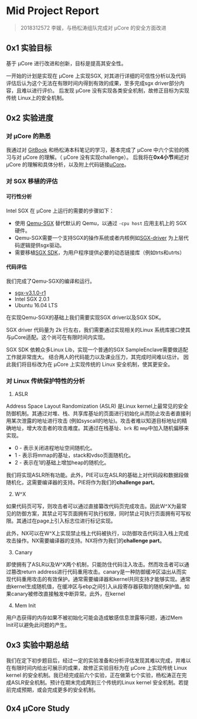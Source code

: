 # Mid Project Report
> 2018312572 李媛，与杨松涛组队完成对 µCore 的安全方面改进

## 0x1 实验目标

基于 µCore 进行改进和创新，目标是提高其安全性。

一开始的计划是实现在 µCore 上实现SGX,
对其进行详细的可信性分析以及代码评估后认为这个无法在有限时间内得到有效的成果，至多完成sgx driver部分内容，且难以进行评价。
后发现 µCore 没有实现各类安全机制，故修正目标为实现传统 Linux上的安全机制。

## 0x2 实验进度

### 对 µCore 的熟悉

我通过对 [GitBook](https://chyyuu.gitbooks.io/ucore_os_docs/content/) 和杨松涛本科笔记的学习，基本完成了 µCore 中六个实验的练习与对 µCore 的理解。（ µCore 没有实现challenge）。
后我将在**0x4小节**阐述对 µCore 的理解和具体分析，以及附上代码链接[µCore](https://github.com/LY-Dora/Dora_AOS2019_homework/tree/master/ucore_os)。

### 对 SGX 移植的评估
#### 可行性分析
Intel SGX 在 µCore 上运行的需要的步骤如下：
- 使用 [Qemu-SGX](https://github.com/intel/qemu-sgx) 替代默认的 Qemu，以通过 `-cpu host` 应用主机上的 SGX 硬件。
- Qemu-SGX需要一个支持SGX的操作系统或者内核例如[SGX-driver](https://github.com/intel/linux-sgx-driver) 为上层代码逻辑提供sgx驱动。
- 需要移植[SGX SDK](https://github.com/intel/linux-sgx/tree/master/sdk)，为用户程序提供必要的动态链接库（例如trts和utrts）

#### 代码评估
我们完成了Qemu-SGX的编译和运行。
- [sgx-v3.1.0-r1](https://github.com/intel/qemu-sgx/releases/tag/sgx-v3.1.0-r1)
- Intel SGX 2.0.1
- Ubuntu 16.04 LTS

在实现Qemu-SGX的基础上我们需要实现SGX driver以及SGX SDK。

SGX driver 代码量为 2k 行左右，我们需要通过实现相关的Linux 系统库接口使其与µCore适配。这个尚可在有限时间内实现。

SGX SDK 依赖众多Linux Lib，实现一个普通的SGX SampleEnclave需要做适配工作就非常庞大。
结合两人的代码能力以及课业压力，其完成时间难以估计。
因此我们将目标改为在 µCore 上实现传统的 Linux 安全机制，使其更安全。

### 对 Linux 传统保护特性的分析

1. ASLR

Address Space Layout Randomization (ASLR) 是Linux kernel上最常见的安全防御机制。其通过对堆、栈、共享库基址的页面进行初始化从而防止攻击者直接利用某次泄露的地址进行攻击 (例如syscall的地址)。攻击者难以知道目标地址的精确地址，增大攻击者的攻击难度。其通过在栈基址、`brk` 和 `mmp`中加入随机偏移来实现。
- 0 - 表示关闭进程地址空间随机化。
- 1 - 表示将mmap的基址，stack和vdso页面随机化。
- 2 - 表示在1的基础上增加heap的随机化。

我们将实现ASLR所有功能。此外，PIE可以在ASLR的基础上对代码段和数据段做随机化，这需要编译器的支持。PIE将作为我们的**challenge part**。

2. W^X

如果代码页可写，则攻击者可以通过直接纂改代码页完成攻击。因此W^X为最常见的防御方案，其禁止可写页面拥有可执行权限，同时禁止可执行页面拥有可写权限。其通过在page上引入标志位进行标记实现。

此外，NX可以在W^X上实现禁止栈上代码被执行，以防御攻击代码注入栈上完成攻击操作。NX需要编译器的支持。NX将作为我们的**challenge part**。

3. Canary

即使拥有了ASLR以及W^X两个机制，只能防住代码注入攻击。然而攻击者可以通过篡改return address进行代码重用攻击。canary是一种防御缓冲区溢出从而实现代码重用攻击的有效保护。通常需要编译器和kernel共同支持才能够实现。通常由kernel生成随机值，在缓冲区与ebp之间引入从段寄存器获取的随机保护值。如果canary被修改直接触发中断异常。此外，在kernel

4. Mem Init

用户态获得的内存如果不被初始化可能会造成敏感信息泄露等问题，通过Mem Init可以避免此问题的产生。

## 0x3 实验中期总结

我们在定下初步题目后，经过一定的实验准备和分析评估发现其难以完成，并难以在有限时间内给出可展示的成果，故修正实验目标为在 µCore 上实现传统 Linux kernel 的安全机制。我已经完成前六个实验，正在做第七个实验，杨松涛正在完成ASLR安全机制。预计在期末完成两到三个传统的Linux kernel 安全机制。若提前完成预期，或会完成更多的安全机制。

## 0x4 µCore Study 
